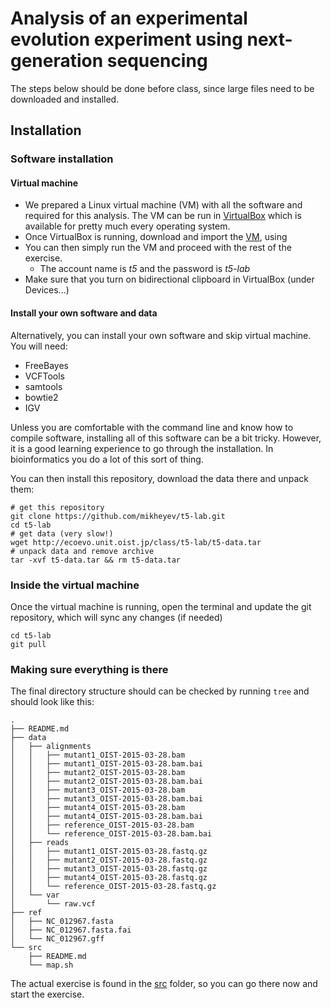 # Analysis of an experimental evolution experiment using next-generation sequencing

The steps below should be done before class, since large files need to be downloaded and installed.

## Installation 

### Software installation

#### Virtual machine

- We prepared a Linux virtual machine (VM) with all the software and required for this analysis. The VM can be run in [VirtualBox](https://www.virtualbox.org/wiki/Downloads) which is available for pretty much every operating system.  
- Once VirtualBox is running, download and import the [VM](http://ecoevo.unit.oist.jp/class/t5-lab/T5.ova), using 
- You can then simply run the VM and proceed with the rest of the exercise.
     - The account name is *t5* and the password is *t5-lab*
- Make sure that you turn on bidirectional clipboard in VirtualBox (under Devices...)

#### Install your own software and data
Alternatively, you can install your own software and skip virtual machine. You will need:

- FreeBayes
- VCFTools
- samtools
- bowtie2
- IGV

Unless you are comfortable with the command line and know how to compile software, installing all of this software can be a bit tricky. However, it is a good learning experience to go through the installation. In bioinformatics you do a lot of this sort of thing. 

You can then install this repository, download the data there and unpack them:

	# get this repository
	git clone https://github.com/mikheyev/t5-lab.git   
	cd t5-lab 
	# get data (very slow!)
	wget http://ecoevo.unit.oist.jp/class/t5-lab/t5-data.tar
	# unpack data and remove archive
	tar -xvf t5-data.tar && rm t5-data.tar

### Inside the virtual machine


Once the virtual machine is running, open the terminal and update the git repository, which will sync any changes (if needed)

	cd t5-lab
	git pull


### Making sure everything is there

The final directory structure should can be checked by running ```tree``` and should look like this:

```
.
├── README.md
├── data
│   ├── alignments
│   │   ├── mutant1_OIST-2015-03-28.bam
│   │   ├── mutant1_OIST-2015-03-28.bam.bai
│   │   ├── mutant2_OIST-2015-03-28.bam
│   │   ├── mutant2_OIST-2015-03-28.bam.bai
│   │   ├── mutant3_OIST-2015-03-28.bam
│   │   ├── mutant3_OIST-2015-03-28.bam.bai
│   │   ├── mutant4_OIST-2015-03-28.bam
│   │   ├── mutant4_OIST-2015-03-28.bam.bai
│   │   ├── reference_OIST-2015-03-28.bam
│   │   └── reference_OIST-2015-03-28.bam.bai
│   ├── reads
│   │   ├── mutant1_OIST-2015-03-28.fastq.gz
│   │   ├── mutant2_OIST-2015-03-28.fastq.gz
│   │   ├── mutant3_OIST-2015-03-28.fastq.gz
│   │   ├── mutant4_OIST-2015-03-28.fastq.gz
│   │   └── reference_OIST-2015-03-28.fastq.gz
│   └── var
│       └── raw.vcf
├── ref
│   ├── NC_012967.fasta
│   ├── NC_012967.fasta.fai
│   └── NC_012967.gff
└── src
    ├── README.md
    └── map.sh
```

The actual exercise is found in the [src](./src/) folder, so you can go there now and start the exercise.

